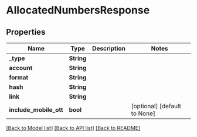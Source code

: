 # AllocatedNumbersResponse

## Properties
Name | Type | Description | Notes
------------ | ------------- | ------------- | -------------
**_type** | **String** |  | 
**account** | **String** |  | 
**format** | **String** |  | 
**hash** | **String** |  | 
**link** | **String** |  | 
**include_mobile_ott** | **bool** |  | [optional] [default to None]

[[Back to Model list]](../README.md#documentation-for-models) [[Back to API list]](../README.md#documentation-for-api-endpoints) [[Back to README]](../README.md)


